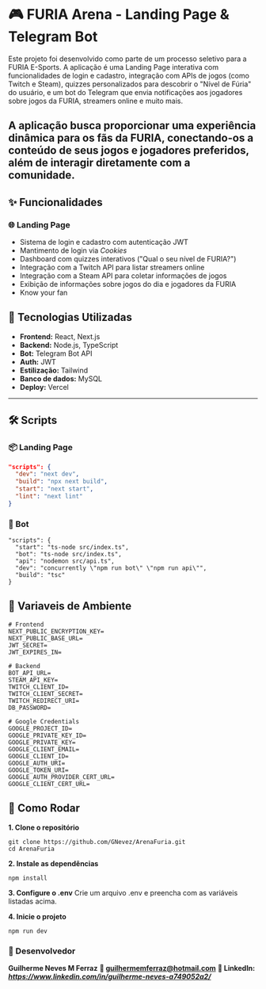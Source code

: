 # 🎮 FURIA Arena - Landing Page & Telegram Bot

Este projeto foi desenvolvido como parte de um processo seletivo para a FURIA E-Sports. A aplicação é uma Landing Page interativa com funcionalidades de login e cadastro, integração com APIs de jogos (como Twitch e Steam), quizzes personalizados para descobrir o "Nível de Fúria" do usuário, e um bot do Telegram que envia notificações aos jogadores sobre jogos da FURIA, streamers online e muito mais.

A aplicação busca proporcionar uma experiência dinâmica para os fãs da FURIA, conectando-os a conteúdo de seus jogos e jogadores preferidos, além de interagir diretamente com a comunidade.
---

## ✨ Funcionalidades

### 🌐 Landing Page

- Sistema de login e cadastro com autenticação JWT
- Mantimento de login via *Cookies*
- Dashboard com quizzes interativos ("Qual o seu nível de FURIA?")
- Integração com a Twitch API para listar streamers online
- Integração com a Steam API para coletar informações de jogos
- Exibição de informações sobre jogos do dia e jogadores da FURIA
- Know your fan

## 🧠 Tecnologias Utilizadas

- **Frontend:** React, Next.js
- **Backend:** Node.js, TypeScript
- **Bot:** Telegram Bot API
- **Auth:** JWT
- **Estilização:** Tailwind
- **Banco de dados:** MySQL
- **Deploy:** Vercel
---

## 🛠️ Scripts

### 📦 Landing Page

```json
"scripts": {
  "dev": "next dev",
  "build": "npx next build",
  "start": "next start",
  "lint": "next lint"
}
```
### 🤖 Bot

```
"scripts": {
  "start": "ts-node src/index.ts",
  "bot": "ts-node src/index.ts",
  "api": "nodemon src/api.ts",
  "dev": "concurrently \"npm run bot\" \"npm run api\"",
  "build": "tsc"
}
```

## 🧠  Variaveis de Ambiente

```
# Frontend
NEXT_PUBLIC_ENCRYPTION_KEY=
NEXT_PUBLIC_BASE_URL=
JWT_SECRET=
JWT_EXPIRES_IN=

# Backend
BOT_API_URL=
STEAM_API_KEY=
TWITCH_CLIENT_ID=
TWITCH_CLIENT_SECRET=
TWITCH_REDIRECT_URI=
DB_PASSWORD=

# Google Credentials
GOOGLE_PROJECT_ID=
GOOGLE_PRIVATE_KEY_ID=
GOOGLE_PRIVATE_KEY=
GOOGLE_CLIENT_EMAIL=
GOOGLE_CLIENT_ID=
GOOGLE_AUTH_URI=
GOOGLE_TOKEN_URI=
GOOGLE_AUTH_PROVIDER_CERT_URL=
GOOGLE_CLIENT_CERT_URL=
```

## 🧪 Como Rodar 
**1. Clone o repositório**
```
git clone https://github.com/GNevez/ArenaFuria.git
cd ArenaFuria
```

**2. Instale as dependências**
```
npm install
```
**3. Configure o .env**
Crie um arquivo .env e preencha com as variáveis listadas acima.

**4. Inicie o projeto**
```
npm run dev
```

### 👤 Desenvolvedor
**Guilherme Neves M Ferraz**
**📧 guilhermemferraz@hotmail.com**
**🔗 LinkedIn: *https://www.linkedin.com/in/guilherme-neves-a749052a2/***


